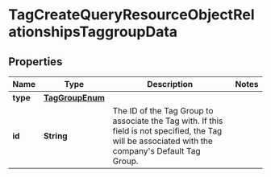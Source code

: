 # TagCreateQueryResourceObjectRelationshipsTaggroupData

## Properties
Name | Type | Description | Notes
------------ | ------------- | ------------- | -------------
**type** | [**TagGroupEnum**](TagGroupEnum.md) |  | 
**id** | **String** | The ID of the Tag Group to associate the Tag with. If this field is not specified, the Tag will be associated with the company&#x27;s Default Tag Group. | 
